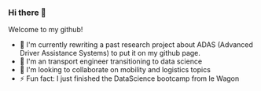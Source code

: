 ### Hi there 👋

Welcome to my github!

- 🔭 I'm currently rewriting a past research project about ADAS (Advanced Driver Assistance Systems) to put it on my github page.
- 🌱 I'm an transport engineer transitioning to data science
- 👯 I'm looking to collaborate on mobility and logistics topics
- ⚡ Fun fact: I just finished the DataScience bootcamp from le Wagon
